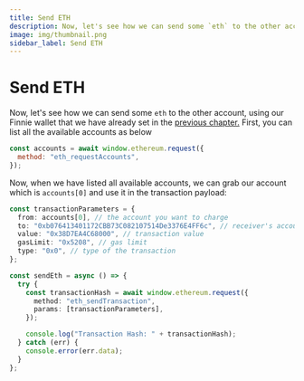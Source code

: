 ```yaml
---
title: Send ETH
description: Now, let's see how we can send some `eth` to the other account, using our Finnie wallet that we have already set in the previous chapter.
image: img/thumbnail.png
sidebar_label: Send ETH
---
```


# Send ETH

Now, let's see how we can send some `eth` to the other account, using our Finnie wallet that we have already set in the [previous chapter.](../connecting-finnie) First, you can list all the available accounts as below

```jsx
const accounts = await window.ethereum.request({
  method: "eth_requestAccounts",
});
```

Now, when we have listed all available accounts, we can grab our account which is `accounts[0]` and use it in the transaction payload:

```typescript
const transactionParameters = {
  from: accounts[0], // the account you want to charge
  to: "0xb076413401172CBB73C082107514De3376E4FF6c", // receiver's account
  value: "0x38D7EA4C68000", // transaction value
  gasLimit: "0x5208", // gas limit
  type: "0x0", // type of the transaction
};

const sendEth = async () => {
  try {
    const transactionHash = await window.ethereum.request({
      method: "eth_sendTransaction",
      params: [transactionParameters],
    });

    console.log("Transaction Hash: " + transactionHash);
  } catch (err) {
    console.error(err.data);
  }
};
```
